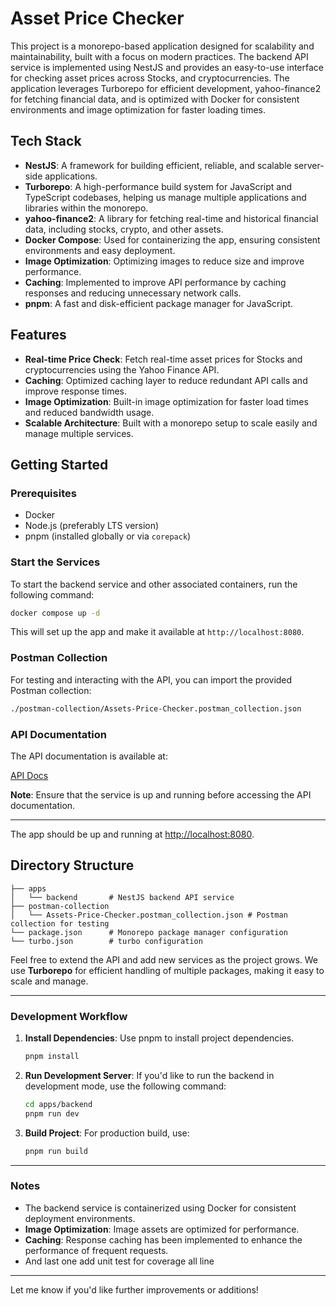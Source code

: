 # Asset Price Checker

This project is a monorepo-based application designed for scalability and maintainability, built with a focus on modern practices. The backend API service is implemented using NestJS and provides an easy-to-use interface for checking asset prices across Stocks, and cryptocurrencies. The application leverages Turborepo for efficient development, yahoo-finance2 for fetching financial data, and is optimized with Docker for consistent environments and image optimization for faster loading times.


## Tech Stack
- **NestJS**: A framework for building efficient, reliable, and scalable server-side applications.
- **Turborepo**: A high-performance build system for JavaScript and TypeScript codebases, helping us manage multiple applications and libraries within the monorepo.
- **yahoo-finance2**: A library for fetching real-time and historical financial data, including stocks, crypto, and other assets.
- **Docker Compose**: Used for containerizing the app, ensuring consistent environments and easy deployment.
- **Image Optimization**: Optimizing images to reduce size and improve performance.
- **Caching**: Implemented to improve API performance by caching responses and reducing unnecessary network calls.
- **pnpm**: A fast and disk-efficient package manager for JavaScript.

## Features

- **Real-time Price Check**: Fetch real-time asset prices for Stocks and cryptocurrencies using the Yahoo Finance API.
- **Caching**: Optimized caching layer to reduce redundant API calls and improve response times.
- **Image Optimization**: Built-in image optimization for faster load times and reduced bandwidth usage.
- **Scalable Architecture**: Built with a monorepo setup to scale easily and manage multiple services.

## Getting Started

### Prerequisites

- Docker
- Node.js (preferably LTS version)
- pnpm (installed globally or via `corepack`)

### Start the Services

To start the backend service and other associated containers, run the following command:

```bash
docker compose up -d
```

This will set up the app and make it available at `http://localhost:8080`.

### Postman Collection

For testing and interacting with the API, you can import the provided Postman collection:

```bash
./postman-collection/Assets-Price-Checker.postman_collection.json
```

### API Documentation

The API documentation is available at:

[API Docs](http://localhost:8080/api)

**Note**: Ensure that the service is up and running before accessing the API documentation.

---


The app should be up and running at [http://localhost:8080](http://localhost:8080).

## Directory Structure

```
├── apps
│   └── backend       # NestJS backend API service
├── postman-collection
│   └── Assets-Price-Checker.postman_collection.json # Postman collection for testing
└── package.json      # Monorepo package manager configuration
└── turbo.json        # turbo configuration
```

Feel free to extend the API and add new services as the project grows. We use **Turborepo** for efficient handling of multiple packages, making it easy to scale and manage.

---

### Development Workflow

1. **Install Dependencies**: Use pnpm to install project dependencies.

   ```bash
   pnpm install
   ```

2. **Run Development Server**: If you'd like to run the backend in development mode, use the following command:

   ```bash
   cd apps/backend
   pnpm run dev
   ```

3. **Build Project**: For production build, use:

   ```bash
   pnpm run build
   ```

---

### Notes

- The backend service is containerized using Docker for consistent deployment environments.
- **Image Optimization**: Image assets are optimized for performance.
- **Caching**: Response caching has been implemented to enhance the performance of frequent requests.
- And last one add unit test for coverage all line
---

Let me know if you'd like further improvements or additions!